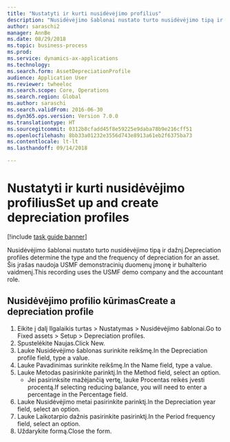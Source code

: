 ```yaml
--- 
title: "Nustatyti ir kurti nusidėvėjimo profilius"
description: "Nusidėvėjimo šablonai nustato turto nusidėvėjimo tipą ir dažnį."
author: saraschi2
manager: AnnBe
ms.date: 08/29/2018
ms.topic: business-process
ms.prod: 
ms.service: dynamics-ax-applications
ms.technology: 
ms.search.form: AssetDepreciationProfile
audience: Application User
ms.reviewer: twheeloc
ms.search.scope: Core, Operations
ms.search.region: Global
ms.author: saraschi
ms.search.validFrom: 2016-06-30
ms.dyn365.ops.version: Version 7.0.0
ms.translationtype: HT
ms.sourcegitcommit: 0312b8cfadd45f8e59225e9daba78b9e216cff51
ms.openlocfilehash: 8bb33a01232e3556d743e8913a61eb2f6375ba73
ms.contentlocale: lt-lt
ms.lasthandoff: 09/14/2018

---
```

# <a name="set-up-and-create-depreciation-profiles"></a><span data-ttu-id="f27e4-103">Nustatyti ir kurti nusidėvėjimo profilius</span><span class="sxs-lookup"><span data-stu-id="f27e4-103">Set up and create depreciation profiles</span></span>

[!include [task guide banner](../../includes/task-guide-banner.md)]

<span data-ttu-id="f27e4-104">Nusidėvėjimo šablonai nustato turto nusidėvėjimo tipą ir dažnį.</span><span class="sxs-lookup"><span data-stu-id="f27e4-104">Depreciation profiles determine the type and the frequency of depreciation for an asset.</span></span>   <span data-ttu-id="f27e4-105">Šis įrašas naudoja USMF demonstracinių duomenų įmonę ir buhalterio vaidmenį.</span><span class="sxs-lookup"><span data-stu-id="f27e4-105">This recording uses the USMF demo company and the accountant role.</span></span>


## <a name="create-a-depreciation-profile"></a><span data-ttu-id="f27e4-106">Nusidėvėjimo profilio kūrimas</span><span class="sxs-lookup"><span data-stu-id="f27e4-106">Create a depreciation profile</span></span>
1. <span data-ttu-id="f27e4-107">Eikite į dalį Ilgalaikis turtas > Nustatymas > Nusidėvėjimo šablonai.</span><span class="sxs-lookup"><span data-stu-id="f27e4-107">Go to Fixed assets > Setup > Depreciation profiles.</span></span>
2. <span data-ttu-id="f27e4-108">Spustelėkite Naujas.</span><span class="sxs-lookup"><span data-stu-id="f27e4-108">Click New.</span></span>
3. <span data-ttu-id="f27e4-109">Lauke Nusidėvėjimo šablonas surinkite reikšmę.</span><span class="sxs-lookup"><span data-stu-id="f27e4-109">In the Depreciation profile field, type a value.</span></span>
4. <span data-ttu-id="f27e4-110">Lauke Pavadinimas surinkite reikšmę.</span><span class="sxs-lookup"><span data-stu-id="f27e4-110">In the Name field, type a value.</span></span>
5. <span data-ttu-id="f27e4-111">Lauke Metodas pasirinkite parinktį.</span><span class="sxs-lookup"><span data-stu-id="f27e4-111">In the Method field, select an option.</span></span>
    * <span data-ttu-id="f27e4-112">Jei pasirinksite mažėjančią vertę, lauke Procentas reikės įvesti procentą.</span><span class="sxs-lookup"><span data-stu-id="f27e4-112">If selecting reducing balance, you will need to enter a percentage in the Percentage field.</span></span>  
6. <span data-ttu-id="f27e4-113">Lauke Nusidėvėjimo metai pasirinkite parinktį.</span><span class="sxs-lookup"><span data-stu-id="f27e4-113">In the Depreciation year field, select an option.</span></span>
7. <span data-ttu-id="f27e4-114">Lauke Laikotarpio dažnis pasirinkite pasirinktį.</span><span class="sxs-lookup"><span data-stu-id="f27e4-114">In the Period frequency field, select an option.</span></span>
8. <span data-ttu-id="f27e4-115">Uždarykite formą.</span><span class="sxs-lookup"><span data-stu-id="f27e4-115">Close the form.</span></span>


